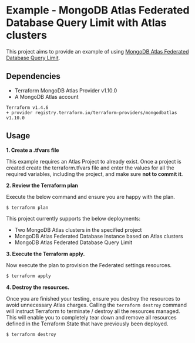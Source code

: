 # Example - MongoDB Atlas Federated Database Query Limit with Atlas clusters

This project aims to provide an example of using [MongoDB Atlas Federated Database Query Limit](https://www.mongodb.com/docs/atlas/data-federation/overview/).


## Dependencies

* Terraform MongoDB Atlas Provider v1.10.0
* A MongoDB Atlas account 

```
Terraform v1.4.6
+ provider registry.terraform.io/terraform-providers/mongodbatlas v1.10.0
```

## Usage
**1\. Create a .tfvars file**

This example requires an Atlas Project to already exist. Once a project is created create the terraform.tfvars file and enter the values for all the required variables, including the project, and make sure **not to commit it**.

**2\. Review the Terraform plan**

Execute the below command and ensure you are happy with the plan.

``` bash
$ terraform plan
```
This project currently supports the below deployments:

- Two MongoDB Atlas clusters in the specified project
- MongoDB Atlas Federated Database Instance based on Atlas clusters
- MongoDB Atlas Federated Database Query Limit

**3\. Execute the Terraform apply.**

Now execute the plan to provision the Federated settings resources.

``` bash
$ terraform apply
```

**4\. Destroy the resources.**

Once you are finished your testing, ensure you destroy the resources to avoid unnecessary Atlas charges. Calling the `terraform destroy` command will instruct Terraform to terminate / destroy all the resources managed. This will enable you to completely tear down and remove all resources defined in the Terraform State that have previously been deployed.

``` bash
$ terraform destroy
```